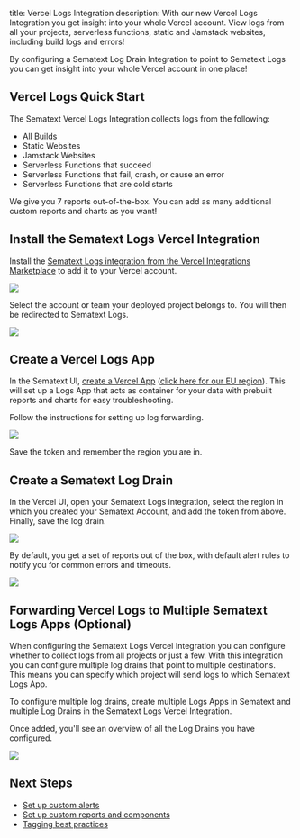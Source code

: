 title: Vercel Logs Integration
description: With our new Vercel Logs Integration you get insight into your whole Vercel account. View logs from all your projects, serverless functions, static and Jamstack websites, including build logs and errors!

By configuring a Sematext Log Drain Integration to point to Sematext Logs you can get insight into your whole Vercel account in one place!

## Vercel Logs Quick Start

The Sematext Vercel Logs Integration collects logs from the following:

- All Builds
- Static Websites
- Jamstack Websites
- Serverless Functions that succeed
- Serverless Functions that fail, crash, or cause an error
- Serverless Functions that are cold starts

We give you 7 reports out-of-the-box. You can add as many additional custom reports and charts as you want!

## Install the Sematext Logs Vercel Integration

Install the [Sematext Logs integration from the Vercel Integrations Marketplace](https://vercel.com/integrations/sematext-log-drain) to add it to your Vercel account.

![](https://vercel.com/docs/static/guides/debugging-and-troubleshooting-vercel-logs-with-sematext/step-2-sematext-log-drain.png)

Select the account or team your deployed project belongs to. You will then be redirected to Sematext Logs.

![](https://vercel.com/docs/static/guides/debugging-and-troubleshooting-vercel-logs-with-sematext/step-2-add-sematext-log-drain.png)

## Create a Vercel Logs App

In the Sematext UI, [create a Vercel App](https://apps.sematext.com/ui/logs-create) ([click here for our EU region](https://apps.sematext.com/ui/logs-create)). This will set up a Logs App that acts as container for your data with prebuilt reports and charts for easy troubleshooting.

Follow the instructions for setting up log forwarding.

![](https://vercel.com/docs/static/guides/debugging-and-troubleshooting-vercel-logs-with-sematext/step-4-save-token.png)

Save the token and remember the region you are in.

## Create a Sematext Log Drain

In the Vercel UI, open your Sematext Logs integration, select the region in which you created your Sematext Account, and add the token from above. Finally, save the log drain.

![](https://vercel.com/docs/static/guides/debugging-and-troubleshooting-vercel-logs-with-sematext/step-5-create-log-drain.png)

By default, you get a set of reports out of the box, with default alert rules to notify you for common errors and timeouts.

![](https://vercel.com/docs/static/guides/debugging-and-troubleshooting-vercel-logs-with-sematext/step-5-logs-reports.png)

## Forwarding Vercel Logs to Multiple Sematext Logs Apps (Optional)

When configuring the Sematext Logs Vercel Integration you can configure whether to collect logs from all projects or just a few. With this integration you can configure multiple log drains that point to multiple destinations. This means you can specify which project will send logs to which Sematext Logs App.

To configure multiple log drains, create multiple Logs Apps in Sematext and multiple Log Drains in the Sematext Logs Vercel Integration.

Once added, you'll see an overview of all the Log Drains you have configured.

![](https://vercel.com/docs/static/guides/debugging-and-troubleshooting-vercel-logs-with-sematext/step-6-multiple-log-drains.png)

## Next Steps

- [Set up custom alerts](../../alerts/creating-logs-alerts/)
- [Set up custom reports and components](../../logs/reports-and-components/)
- [Tagging best practices](../../tags/)